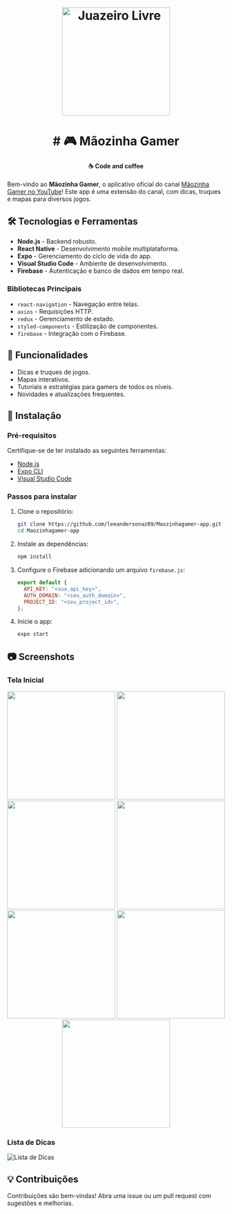 <h1 align="center">
    <img alt="Juazeiro Livre" title="#delicinha" src="assets/icon.png" width="250px" />
</h1>

<h1 align="center">
  # 🎮 Mãozinha Gamer
</h1>

<h4 align="center">
  ☕ Code and coffee
</h4>

Bem-vindo ao **Mãozinha Gamer**, o aplicativo oficial do canal [Mãozinha Gamer no YouTube](https://www.youtube.com/channel/UCqB3_WL9vGS751N6UudXHuw)! Este app é uma extensão do canal, com dicas, truques e mapas para diversos jogos.

## 🛠 Tecnologias e Ferramentas

- **Node.js** - Backend robusto.
- **React Native** - Desenvolvimento mobile multiplataforma.
- **Expo** - Gerenciamento do ciclo de vida do app.
- **Visual Studio Code** - Ambiente de desenvolvimento.
- **Firebase** - Autenticação e banco de dados em tempo real.

### Bibliotecas Principais

- `react-navigation` - Navegação entre telas.
- `axios` - Requisições HTTP.
- `redux` - Gerenciamento de estado.
- `styled-components` - Estilização de componentes.
- `firebase` - Integração com o Firebase.

## 📲 Funcionalidades

- Dicas e truques de jogos.
- Mapas interativos.
- Tutoriais e estratégias para gamers de todos os níveis.
- Novidades e atualizações frequentes.

## 🚀 Instalação

### Pré-requisitos

Certifique-se de ter instalado as seguintes ferramentas:

- [Node.js](https://nodejs.org)
- [Expo CLI](https://docs.expo.dev/get-started/installation/)
- [Visual Studio Code](https://code.visualstudio.com/)

### Passos para instalar

1. Clone o repositório:

   ```bash
   git clone https://github.com/leeandersonaz09/Maozinhagamer-app.git
   cd Maozinhagamer-app
   ```

2. Instale as dependências:

   ```bash
   npm install
   ```

3. Configure o Firebase adicionando um arquivo `firebase.js`:

   ```javascript
   export default {
     API_KEY: "<sua_api_key>",
     AUTH_DOMAIN: "<seu_auth_domain>",
     PROJECT_ID: "<seu_project_id>",
   };
   ```

4. Inicie o app:

   ```bash
   expo start
   ```

## 📷 Screenshots

### Tela Inicial
<p align="center">
    <img alt="" title="#delicinha" src="screenshots/01.jpeg" width="250px" />
    <img alt="" title="#delicinha" src="screenshots/02.jpeg" width="250px" />
    <img alt="" title="#delicinha" src="screenshots/03.jpeg" width="250px" />
    <img alt="" title="#delicinha" src="screenshots/04.jpeg" width="250px" />
    <img alt="" title="#delicinha" src="screenshots/05.jpeg" width="250px" />
    <img alt="" title="#delicinha" src="screenshots/06.jpeg" width="250px" />
    <img alt="" title="#delicinha" src="screenshots/07.jpeg" width="250px" />

</p>

### Lista de Dicas
![Lista de Dicas](https://via.placeholder.com/800x400.png?text=Lista+de+Dicas)

## 💡 Contribuições

Contribuições são bem-vindas! Abra uma issue ou um pull request com sugestões e melhorias.
